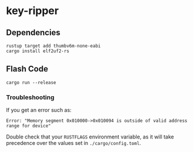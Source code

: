 # key-ripper

## Dependencies

```
rustup target add thumbv6m-none-eabi
cargo install elf2uf2-rs
```

## Flash Code

```
cargo run --release
```

### Troubleshooting

If you get an error such as:

```
Error: "Memory segment 0x010000->0x010094 is outside of valid address range for device"
```

Double check that your `RUSTFLAGS` environment variable, as it will take precedence over the values set in `./cargo/config.toml`.
